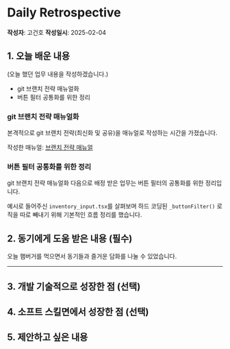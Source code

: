 # Daily Retrospective

**작성자**: 고건호
**작성일시**: 2025-02-04

## 1. 오늘 배운 내용

(오늘 했던 업무 내용을 작성하겠습니다.)

- git 브랜치 전략 매뉴얼화
- 버튼 필터 공통화를 위한 정리

### git 브랜치 전략 매뉴얼화

본격적으로 git 브랜치 전략(최신화 및 공유)을 매뉴얼로 작성하는 시간을 가졌습니다.

작성한 매뉴얼: [브랜치 전략 매뉴얼](<http://git2.ecount.kr/ecount-doc/ecount-docs/-/blob/master/5.0-manual/000.renewal/006.%20erp%20(input)/ecount-17-time-manager/%EB%B8%8C%EB%9E%9C%EC%B9%98_%EC%B5%9C%EC%8B%A0%ED%99%94_%EB%A7%A4%EB%89%B4%EC%96%BC.md>)

### 버튼 필터 공통화를 위한 정리

git 브랜치 전략 매뉴얼화 다음으로 배정 받은 업무는 버튼 필터의 공통화를 위한 정리입니다.

예시로 들어주신 `inventory_input.tsx`를 살펴보며 하드 코딩된 `_buttonFilter()` 로직을 따로 빼내기 위해 기본적인 흐름 정리를 했습니다.

## 2. 동기에게 도움 받은 내용 (필수)

오늘 햄버거를 먹으면서 동기들과 즐거운 담화를 나눌 수 있었습니다.

---

## 3. 개발 기술적으로 성장한 점 (선택)

## 4. 소프트 스킬면에서 성장한 점 (선택)

## 5. 제안하고 싶은 내용
